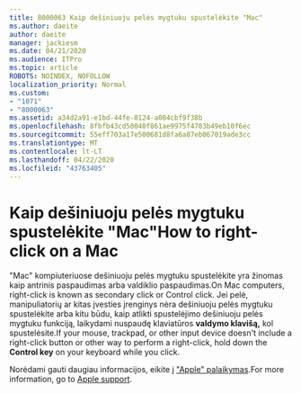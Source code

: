 ```yaml
---
title: 8000063 Kaip dešiniuoju pelės mygtuku spustelėkite "Mac"
ms.author: daeite
author: daeite
manager: jackiesm
ms.date: 04/21/2020
ms.audience: ITPro
ms.topic: article
ROBOTS: NOINDEX, NOFOLLOW
localization_priority: Normal
ms.custom:
- "1071"
- "8000063"
ms.assetid: a34d2a91-e1bd-44fe-8124-a084cbf9f38b
ms.openlocfilehash: 8fbfb43cd50040f861ae9975f4703b49eb10f6ec
ms.sourcegitcommit: 55eff703a17e500681d8fa6a87eb067019ade3cc
ms.translationtype: MT
ms.contentlocale: lt-LT
ms.lasthandoff: 04/22/2020
ms.locfileid: "43763405"
---
```

# <a name="how-to-right-click-on-a-mac"></a><span data-ttu-id="b2798-102">Kaip dešiniuoju pelės mygtuku spustelėkite "Mac"</span><span class="sxs-lookup"><span data-stu-id="b2798-102">How to right-click on a Mac</span></span>

<span data-ttu-id="b2798-103">"Mac" kompiuteriuose dešiniuoju pelės mygtuku spustelėkite yra žinomas kaip antrinis paspaudimas arba valdiklio paspaudimas.</span><span class="sxs-lookup"><span data-stu-id="b2798-103">On Mac computers, right-click is known as secondary click or Control click.</span></span> <span data-ttu-id="b2798-104">Jei pelė, manipuliatorių ar kitas įvesties įrenginys nėra dešiniuoju pelės mygtuku spustelėkite arba kitu būdu, kaip atlikti spustelėjimo dešiniuoju pelės mygtuku funkciją, laikydami nuspaudę klaviatūros **valdymo klavišą,** kol spustelėsite.</span><span class="sxs-lookup"><span data-stu-id="b2798-104">If your mouse, trackpad, or other input device doesn't include a right-click button or other way to perform a right-click, hold down the **Control key** on your keyboard while you click.</span></span>
  
<span data-ttu-id="b2798-105">Norėdami gauti daugiau informacijos, eikite į ["Apple" palaikymas](https://go.microsoft.com/fwlink/?linkid=2022220&amp;clcid=0x409).</span><span class="sxs-lookup"><span data-stu-id="b2798-105">For more information, go to [Apple support](https://go.microsoft.com/fwlink/?linkid=2022220&amp;clcid=0x409).</span></span>
  